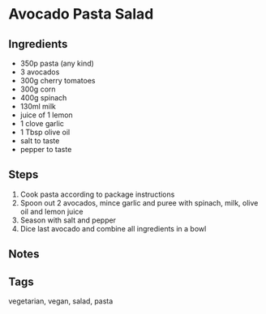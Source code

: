 # Avocado Pasta Salad

## Ingredients

* 350p pasta (any kind)
* 3 avocados
* 300g cherry tomatoes
* 300g corn
* 400g spinach
* 130ml milk
* juice of 1 lemon
* 1 clove garlic
* 1 Tbsp olive oil
* salt to taste
* pepper to taste

## Steps

1. Cook pasta according to package instructions
2. Spoon out 2 avocados, mince garlic and puree with spinach, milk, olive oil and lemon juice
3. Season with salt and pepper
4. Dice last avocado and combine all ingredients in a bowl

## Notes

## Tags
vegetarian, vegan, salad, pasta
